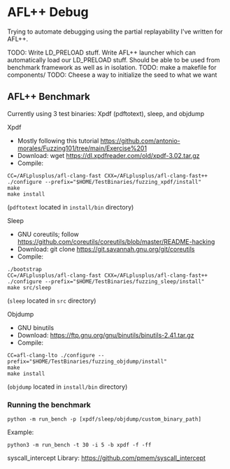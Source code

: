 # AFL++ Debug
Trying to automate debugging using the partial replayability I've written for AFL++.

TODO: Write LD_PRELOAD stuff. Write AFL++ launcher which can automatically load our LD_PRELOAD stuff. Should be able to be used from benchmark framework as well as in isolation.
TODO: make a makefile for components/
TODO: Cheese a way to initialize the seed to what we want

## AFL++ Benchmark
Currently using 3 test binaries: Xpdf (pdftotext), sleep, and objdump

Xpdf
 - Mostly following this tutorial https://github.com/antonio-morales/Fuzzing101/tree/main/Exercise%201
 - Download: wget https://dl.xpdfreader.com/old/xpdf-3.02.tar.gz
 - Compile:
```
CC=/AFLplusplus/afl-clang-fast CXX=/AFLplusplus/afl-clang-fast++ ./configure --prefix="$HOME/TestBinaries/fuzzing_xpdf/install"
make
make install
```
(`pdftotext` located in `install/bin` directory)


Sleep
 - GNU coreutils; follow https://github.com/coreutils/coreutils/blob/master/README-hacking
 - Download: git clone https://git.savannah.gnu.org/git/coreutils
 - Compile: 
```
./bootstrap
CC=/AFLplusplus/afl-clang-fast CXX=/AFLplusplus/afl-clang-fast++ ./configure --prefix="$HOME/TestBinaries/fuzzing_sleep/install"
make src/sleep
```
(`sleep` located in `src` directory)


Objdump
 - GNU binutils
 - Download: https://ftp.gnu.org/gnu/binutils/binutils-2.41.tar.gz
 - Compile:
```
CC=afl-clang-lto ./configure --prefix="$HOME/TestBinaries/fuzzing_objdump/install"
make
make install
```
(`objdump` located in `install/bin` directory)

### Running the benchmark
```
python -m run_bench -p [xpdf/sleep/objdump/custom_binary_path]
```

Example:
```
python3 -m run_bench -t 30 -i 5 -b xpdf -f -ff
```

syscall_intercept Library: https://github.com/pmem/syscall_intercept
